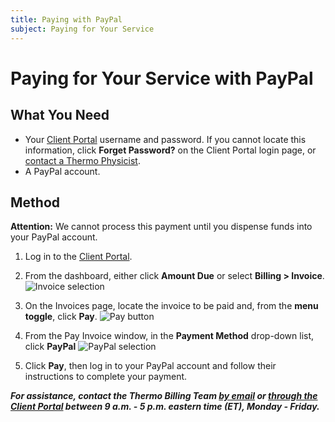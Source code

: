 ```yaml
---
title: Paying with PayPal
subject: Paying for Your Service
---
```


# Paying for Your Service with PayPal

## What You Need
* Your [Client Portal](https://core.thermo.io/login/) username and password. If you cannot locate this information, click **Forget Password?** on the Client Portal login page, or [contact a Thermo Physicist](mailto:physicists@thermo.io).
* A PayPal account.

## Method

**Attention:** We cannot process this payment until you dispense funds into your PayPal account. 

1. Log in to the [Client Portal](https://core.thermo.io/login/).
2. From the dashboard, either click **Amount Due** or select **Billing > Invoice**.
   ![Invoice selection](https://raw.githubusercontent.com/thermoio/docs/master/images/paying-with-account-credit/2017-11-14_19-14-12.png)

3. On the Invoices page, locate the invoice to be paid and, from the **menu toggle**, click **Pay**. 
   ![Pay button](https://raw.githubusercontent.com/thermoio/docs/master/images/paying-with-account-credit/2017-11-14_19-18-31.png)
   
4. From the Pay Invoice window, in the **Payment Method** drop-down list, click **PayPal**
   ![PayPal selection](https://raw.githubusercontent.com/thermoio/docs/master/images/paying-with-paypal/2017-11-14_19-47-00.png)
   
5. Click **Pay**, then log in to your PayPal account and follow their instructions to complete your payment.

**_For assistance, contact the Thermo Billing Team [by email](mailto:billing@thermo.io) or [through the Client Portal](https://core.thermo.io/login/) between 9 a.m. - 5 p.m. eastern time (ET), Monday - Friday._**
